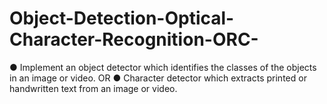 # Object-Detection-Optical-Character-Recognition-ORC-

● Implement an object detector which identifies the classes of the objects in
an image or video. OR
● Character detector which extracts printed or handwritten text from an
image or video.
